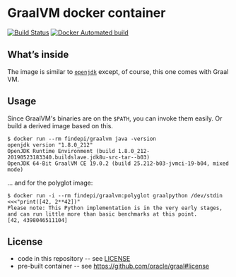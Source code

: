# GraalVM docker container

[![Build Status](https://travis-ci.org/findepi/graalvm-docker.svg?branch=master)](https://travis-ci.org/findepi/graalvm-docker)
[![Docker Automated build](https://img.shields.io/docker/automated/findepi/graalvm.svg)](https://hub.docker.com/r/findepi/graalvm/)

## What’s inside

The image is similar to [`openjdk`](https://hub.docker.com/_/openjdk/) except,
of course, this one comes with Graal VM.

## Usage

Since GraalVM's binaries are on the `$PATH`, you can invoke them easily. Or build a
derived image based on this.

```
$ docker run --rm findepi/graalvm java -version
openjdk version "1.8.0_212"
OpenJDK Runtime Environment (build 1.8.0_212-20190523183340.buildslave.jdk8u-src-tar--b03)
OpenJDK 64-Bit GraalVM CE 19.0.2 (build 25.212-b03-jvmci-19-b04, mixed mode)
```

… and for the polyglot image:

```
$ docker run -i --rm findepi/graalvm:polyglot graalpython /dev/stdin <<<"print([42, 2**42])"
Please note: This Python implementation is in the very early stages, and can run little more than basic benchmarks at this point.
[42, 4398046511104]
```

## License

- code in this repository -- see [LICENSE](LICENSE)
- pre-built container -- see https://github.com/oracle/graal#license
